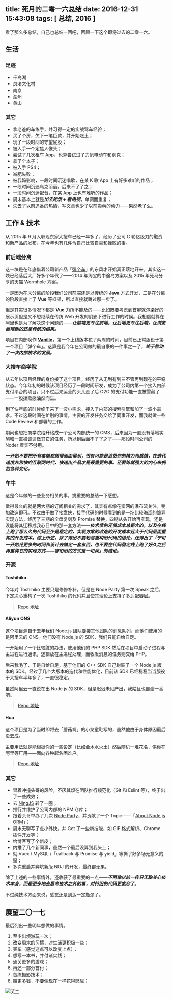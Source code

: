title: 死月的二零一六总结
date: 2016-12-31 15:43:08
tags: [ 总结, 2016 ]
---

看了那么多总结，自己也总结一回吧，回顾一下这个即将过去的二零一六。

## 生活

### 足迹

+ 千岛湖
+ 良渚文化村
+ 南京
+ 湖州
+ 黄山

### 其它

+ 拿老爸的车练手，并习得一定的实战驾车经验；
+ 买了个房，欠下一笔巨款，并开始吃圡；
+ 玩了一段时间的守望屁股；
+ 被入手一个定焦人像头；
+ 尝试了几次租车 App，也算尝试过了力帆电动车和别克；
+ 拿了个本子；
+ 被入手 PS4；
+ 减肥失败；
+ 被我妈影响，一段时间沉迷唱歌，在某 K 歌 App 上有好多难听的作品；
+ 一段时间沉迷乌克丽丽，后来不了了之；
+ 一段时间沉迷配音，在某 App 上也有难听的作品；
+ 周末基本上就是***出去吃饭 + 看电视***，单调而重复；
+ 失去了以前追番的热情，写文章也少了以前卖萌的动力——果然老了么。

## 工作 & 技术

从 2015 年 9 月入职现东家大搜车已经一年多了，经历了公司 C 轮亿级刀的融资和新产品的发布，在今年也有几件令自己比较自豪和挫败的事。

### 前后端分离

这一块是在年底借着公司新产品「[弹个车](https://tangeche.com)」的东风才开始真正落地开来。其实这一块已经落后大厂好多个年代了——2014 年淘宝的中途岛方案以及 2015 年死马分享的天猫 Wormhole 方案。

一是因为在未分离的阶段我们公司前端还是以传统的 **Java** 方式开发，二是在分离的阶段直接上了 **Vue** 等框架，所以直接就跳过那一步了。

但是其实很多情况下都是 **Vue** 力所不能及的——比如既要考虑到首屏就渲染好的展示页但是又不想继续在传统 Web 开发的阴影下进行工作的时候。我相信就算在阿里也是为了解决这个问题的——***让前端更专注前端，让后端更专注后端，让浏览器得到的还是传统的结果。***

项目在内部唤作 [**Vanille**](http://finalfantasy.wikia.com/wiki/Oerba_Dia_Vanille)，第一个上线版本花了两周的时间，目前已正常服役于第一个项目「弹个车」。这算是我今年在公司做的最自豪的一件事之一了，***终于推动了一次内部技术的发展。***

### 大搜车商学院

从去年以项目经理的身份接了这个项目，经历了从无到有到三不管再到现在的平稳状态。今年年初的时候该项目经历了一段时间研发，成为了公司内第一个接入内部支付平台的项目，只不过后来运营的头儿走了后 O2O 的支付功能一直被雪藏了——一股挫败感油然而生。

到了快年底的时候终于来了一波小需求，接入了内部的搜索引擎和加了一波小需求。不过这段时间在忙别的事情，主要的开发任务交给了同事开发，而我就做一些 Code Review 和部署的工作。

期间也想把商学院给升格成一个公司内部统一的 CMS，后来因为一直没有落地实施和一直被调遣做其它的任务，所以到后面不了了之了——那段时间公司的 Noder 着实不够用。

***一开始不要把所有事情都想得面面俱到，很有可能是浪费你的精力和感情，在迭代速度非常快的互联网时代，快速出产品才是最重要的事。还要练就强大的内心来拥抱各种变化。***

### 车牛

这是今年做的一些业务相关的事，挑重要的总结一下感想。

做得最久的就是两大期的订阅相关的需求了，其实有点像花瓣网的瀑布流关注，稍加改造即可。不过由于做了接盘侠，接手代码的时候看到的是一坨比较晦涩的诡异实现方法，经历了三期的全盘复刻及 Promise 替换，四期从头开始再实现，还是没能将其迁移成我心目中的那一套方法——***技术债的还债成本总是大的，以及在线上跑了那么久的代码至少是稳定的，实现方案的改造的开发成本远大于代码层面重构的开发成本。***综上所述，除了得出不要轻易重构旧代码的结论，还得出了***「宁可一开始花更多的时间和设计去搞定一套东西，也不要在代码稳定线上跑了好久之后再重构它的实现方式——哪怕旧的方式是一坨屎」的结论。***

### 开源

#### Toshihiko

今年对 Toshihiko 主要只是修修补补。但是在 Node Party 第一次 Speak 之后，下定决心重构了一次 Toshihiko 的代码并且使其理论上支持了多适配器层。

> [Repo 地址](https://github.com/XadillaX/Toshihiko)

#### Aliyun ONS

这个项目源自于去年我们 Node.js 团队要接其他团队的消息队列，而他们使用的是阿里云的 ONS。他们没有 Node.js 的 SDK，我们只能自给自足。

一开始用了一个比较脏的办法，使用他们的 PHP SDK 然后在项目中启动子进程与主进程进行通讯，逻辑放在主进程处理，而收发消息的任务则交给 PHP。

后来我毛了，于是自给自足，基于他们的 C++ SDK 自己封装了一个 Node.js 版本的 SDK。经过了几个大版本的迭代和性能优化，目前该 SDK 已经稳稳当当服役于大搜车半年多了，一直很稳定。

虽然阿里云一直说在出 Node.js 的 SDK，但是迟迟未见产出，我姑且也自豪一番吧。

> [Repo 地址](https://github.com/XadillaX/aliyun-ons)

#### Hua

这个项目是为了当时即将去「蘑菇鸡」的小龙童鞋写的，虽然他由于身体原因最后没去成。

主要用法就是能根据你的一些设定（比如金木水火土）然后随机一堆花名，供你在阿里等厂用——面向各种起名困难户。

> [Repo 地址](https://github.com/BoogeeDoo/hua)

### 其它

+ 冒着冲撞头哥的风险，不厌其烦在团队推行规范化（Git 和 Eslint 等），终于出了一些成效；
+ 去 [NingJS](http://2016.jsconf.cn/) 转了一圈；
+ 推行并维护了公司内部的 NPM 仓库；
+ 跟着头哥举办了几次 [Node Party](https://github.com/hangzhou-node-party)，并贡献了一个 Topic——「[About Node.js ORM](http://htmljs.b0.upaiyun.com/uploads/1470619563805-083e5543293c4da9f6c1d489d6010e60.pdf)」；
+ 周末无聊写了点小外快，并 Get 了一些新技能，如 GIF 格式解析、Chrome 插件开发等；
+ 给博客写了个新皮；
+ 内推了几个新同事，虽然一个最后没算到我头上；
+ 就 Vuex / MySQL /「callback 与 Promise 与 yield」等撕了好多场无意义的逼；
+ 多次重启并弃坑新版 NOJ 的开发，最终都无果。

除了上述的一些事情外，还收获了最重要的一点——***不再像以前一样只无脑关心技术本身，而是更多地去思考技术之外的事，对待旧的代码更宽容了。***

不过纯技术方面来说，感觉还是到达一定瓶颈了。

## 展望二〇一七

最后列出一些明年想做的事情。

1. 至少出境游玩一次；
2. 改变周末的习惯，对生活更积极一些；
3. 买车（感觉这点可以改变上点）；
4. 想写一本书，并付诸实践；
5. 通关更多的游戏；
6. 再还一部分首付；
7. 苦练摄影技术；
8. 赚更多钱，不要像现在一样花得憋屈；

![芙兰](flandre.jpeg)
